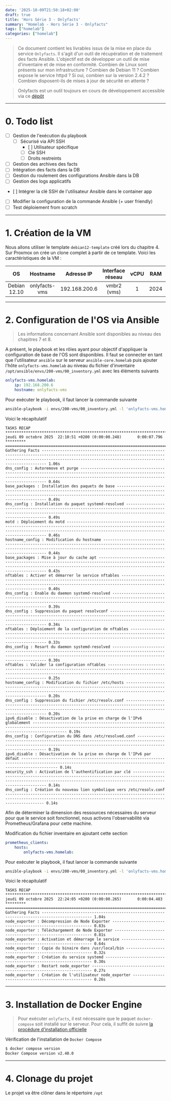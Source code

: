 ```yaml
---
date: '2025-10-09T21:50:18+02:00'
draft: true
title: 'Hors Série 3 - Onlyfacts'
summary: "Homelab - Hors Série 3 - Onlyfacts"
tags: ["homelab"]
categories: ["homelab"]
---
```


> Ce document contient les livrables issus de la mise en place du service `Onlyfacts`. Il s'agit d'un outil de récupération et de traitement des facts Ansible. L'objectif est de développer un outil de mise d'inventaire et de mise en conformité. Combien de Linux sont présents sur mon infrastructure ? Combien de Debian 11 ? Combien expose le service httpd ? Si oui, combien sur la version 2.4.2 ? Combien disposent-ils de mises à jour de sécurité en attente ?

> Onlyfacts est un outil toujours en cours de développement accessible via ce [dépôt](https://github.com/nicolas.gobert/onlyfacts)

---

# 0. Todo list

- [ ] Gestion de l'exécution du playbook
    - [ ] Sécurisé via API SSH
        - [ ] Utilisateur spécifique
        - [ ] Clé SSH 
        - [ ] Droits restreints
- [ ] Gestion des archives des facts
- [ ] Intégration des facts dans la DB
- [ ] Gestion du roulement des configurations Ansible dans la DB
- [ ] Gestion des logs applicatifs
- [ ] Intégrer la clé SSH de l'utilisateur Ansible dans le container app
- [ ] Modifier la configuration de la commande Ansible (+ user friendly)
- [ ] Test déploiement from scratch

---

# 1. Création de la VM

Nous allons utiliser le template `debian12-template` créé lors du chapitre 4. Sur Proxmox on crée un clone complet à partir de ce template. Voici les caractéristiques de la VM :

| OS      | Hostname     | Adresse IP | Interface réseau | vCPU    | RAM   | Stockage
|:-:    |:-:    |:-:    |:-:    |:-:    |:-:    |:-:
| Debian 12.10     | onlyfacts-vms      | 192.168.200.6    | vmbr2 (vms)    | 1     | 2024   | 20Gio

---

# 2. Configuration de l'OS via Ansible

> Les informations concernant Ansible sont disponibles au niveau des chapitres 7 et 8.

A présent, le playbook et les rôles ayant pour objectif d'appliquer la configuration de base de l'OS sont disponibles. Il faut se connecter en tant que l'utilisateur `ansible` sur le serveur `ansible-core.homelab` puis ajouter l'hôte `onlyfacts-vms.homelab` au niveau du fichier d'inventaire `/opt/ansible/envs/200-vms/00_inventory.yml` avec les éléments suivants

```yml
onlyfacts-vms.homelab:
    ip: 192.168.200.6
    hostname: onlyfacts-vms
```

Pour exécuter le playbook, il faut lancer la commande suivante

```bash
ansible-playbook -i envs/200-vms/00_inventory.yml -l 'onlyfacts-vms.homelab,' playbooks/00_config_vm.yml
```

Voici le récapitulatif

```
TASKS RECAP *******************************************************************************************************************************************************************************************************************************
jeudi 09 octobre 2025  22:10:51 +0200 (0:00:00.248)       0:00:07.796 ********* 
=============================================================================== 
Gathering Facts -------------------------------------------------------------------------------------------------------------------------------------------------------------------------------------------------------------------- 1.06s
dns_config : Autoremove et purge --------------------------------------------------------------------------------------------------------------------------------------------------------------------------------------------------- 0.64s
base_packages : Installation des paquets de base ----------------------------------------------------------------------------------------------------------------------------------------------------------------------------------- 0.49s
dns_config : Installation du paquet systemd-resolved ------------------------------------------------------------------------------------------------------------------------------------------------------------------------------- 0.49s
motd : Déploiement du motd --------------------------------------------------------------------------------------------------------------------------------------------------------------------------------------------------------- 0.46s
hostname_config : Modification du hostname ----------------------------------------------------------------------------------------------------------------------------------------------------------------------------------------- 0.44s
base_packages : Mise à jour du cache apt ------------------------------------------------------------------------------------------------------------------------------------------------------------------------------------------- 0.43s
nftables : Activer et démarrer le service nftables --------------------------------------------------------------------------------------------------------------------------------------------------------------------------------- 0.40s
dns_config : Enable du daemon systemd-resolved ------------------------------------------------------------------------------------------------------------------------------------------------------------------------------------- 0.39s
dns_config : Suppression du paquet resolvconf -------------------------------------------------------------------------------------------------------------------------------------------------------------------------------------- 0.34s
nftables : Déploiement de la configuration de nftables ----------------------------------------------------------------------------------------------------------------------------------------------------------------------------- 0.33s
dns_config : Resart du daemon systemd-resolved ------------------------------------------------------------------------------------------------------------------------------------------------------------------------------------- 0.30s
nftables : Valider la configuration nftables --------------------------------------------------------------------------------------------------------------------------------------------------------------------------------------- 0.25s
hostname_config : Modification du fichier /etc/hosts ------------------------------------------------------------------------------------------------------------------------------------------------------------------------------- 0.20s
dns_config : Suppression du fichier /etc/resolv.conf ------------------------------------------------------------------------------------------------------------------------------------------------------------------------------- 0.20s
ipv6_disable : Désactivation de la prise en charge de l'IPv6 globalement ----------------------------------------------------------------------------------------------------------------------------------------------------------- 0.19s
dns_config : Configuration du DNS dans /etc/resolved.conf -------------------------------------------------------------------------------------------------------------------------------------------------------------------------- 0.19s
ipv6_disable : Désactivation de la prise en charge de l'IPv6 par défaut ------------------------------------------------------------------------------------------------------------------------------------------------------------ 0.14s
security_ssh : Activation de l'authentification par clé ---------------------------------------------------------------------------------------------------------------------------------------------------------------------------- 0.14s
dns_config : Création du nouveau lien symbolique vers /etc/resolv.conf ------------------------------------------------------------------------------------------------------------------------------------------------------------- 0.14s
```

Afin de déterminer la dimension des ressources nécessaires du serveur pour que le service soit fonctionnel, nous activons l'observabilité via Prometheus/Grafana pour cette machine.

Modification du fichier inventaire en ajoutant cette section

```yaml
prometheus_clients:
    hosts:
        onlyfacts-vms.homelab: 
```

Pour exécuter le playbook, il faut lancer la commande suivante

```bash
ansible-playbook -i envs/200-vms/00_inventory.yml -l 'onlyfacts-vms.homelab,' playbooks/01_prometheus_node_exporter.yml
```

Voici le récapitulatif

```
TASKS RECAP *******************************************************************************************************
jeudi 09 octobre 2025  22:24:05 +0200 (0:00:00.265)       0:00:04.483 ********* 
=============================================================================== 
Gathering Facts -------------------------------------------------------------------------------------------- 1.04s
node_exporter : Décompression de Node Exporter ------------------------------------------------------------- 0.83s
node_exporter : Téléchargement de Node Exporter ------------------------------------------------------------ 0.81s
node_exporter : Activation et démarrage le service --------------------------------------------------------- 0.64s
node_exporter : Copie du binaire dans /usr/local/bin ------------------------------------------------------- 0.32s
node_exporter : Création du service systemd ---------------------------------------------------------------- 0.30s
node_exporter : Restart node_exporter ---------------------------------------------------------------------- 0.27s
node_exporter : Création de l'utilisateur node_exporter ---------------------------------------------------- 0.26s
```

---

# 3. Installation de Docker Engine

> Pour exécuter `onlyfacts`, il est nécessaire que le paquet `docker-compose` soit installé sur le serveur. Pour cela, il suffit de suivre [la procédure d'installation officielle](https://docs.docker.com/engine/install/debian/#install-using-the-repository)

Vérification de l'installation de `Docker Compose`

```bash
$ docker compose version
Docker Compose version v2.40.0
```

---

# 4. Clonage du projet

Le projet va être clôner dans le répertoire `/opt`

```bash

```


